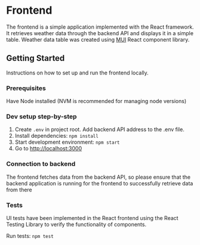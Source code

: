# Frontend

The frontend is a simple application implemented with the React framework. It retrieves weather data through the backend API and displays it in a simple table. Weather data table was created using [MUI](https://mui.com/) React component library.

## Getting Started

Instructions on how to set up and run the frontend locally.

### Prerequisites

Have Node installed (NVM is recommended for managing node versions)

### Dev setup step-by-step

1. Create `.env` in project root. Add backend API address to the .env file.
2. Install dependencies: `npm install`
3. Start development environment: `npm start`
4. Go to [http://localhost:3000](http://localhost:3000)

### Connection to backend

The frontend fetches data from the backend API, so please ensure that the backend application is running for the frontend to successfully retrieve data from there

### Tests

UI tests have been implemented in the React frontend using the React Testing Library to verify the functionality of components.

Run tests: `npm test`
